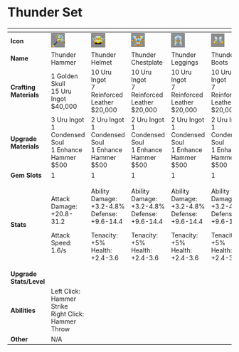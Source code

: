 # Thunder Set



<table data-header-hidden><thead><tr><th width="150"></th><th width="273"></th><th width="279"></th><th width="285"></th><th width="309"></th><th width="293"></th></tr></thead><tbody><tr><td><strong>Icon</strong></td><td><img src="../../../../.gitbook/assets/image (78).png" alt="" data-size="original"></td><td><img src="../../../../.gitbook/assets/image (79).png" alt="" data-size="original"></td><td><img src="../../../../.gitbook/assets/image (80).png" alt="" data-size="original"></td><td><img src="../../../../.gitbook/assets/image (81).png" alt="" data-size="original"></td><td><img src="../../../../.gitbook/assets/image (82).png" alt="" data-size="original"></td></tr><tr><td><strong>Name</strong></td><td>Thunder Hammer</td><td>Thunder Helmet</td><td>Thunder Chestplate</td><td>Thunder Leggings</td><td>Thunder Boots</td></tr><tr><td><strong>Crafting Materials</strong></td><td>1 Golden Skull<br>15 Uru Ingot<br>$40,000</td><td>10 Uru Ingot<br>7 Reinforced Leather<br>$20,000</td><td>10 Uru Ingot<br>7 Reinforced Leather<br>$20,000</td><td>10 Uru Ingot<br>7 Reinforced Leather<br>$20,000</td><td>10 Uru Ingot<br>7 Reinforced Leather<br>$20,000</td></tr><tr><td><strong>Upgrade Materials</strong></td><td>3 Uru Ingot<br>1 Condensed Soul<br>1 Enhance Hammer<br>$500</td><td>2 Uru Ingot<br>1 Condensed Soul<br>1 Enhance Hammer<br>$500</td><td>2 Uru Ingot<br>1 Condensed Soul<br>1 Enhance Hammer<br>$500</td><td>2 Uru Ingot<br>1 Condensed Soul<br>1 Enhance Hammer<br>$500</td><td>2 Uru Ingot<br>1 Condensed Soul<br>1 Enhance Hammer<br>$500</td></tr><tr><td><strong>Gem Slots</strong></td><td>1</td><td>1</td><td>1</td><td>1</td><td>1</td></tr><tr><td><strong>Stats</strong></td><td><p>Attack Damage: +20.8-31.2</p><p>Attack Speed: 1.6/s</p></td><td><p>Ability Damage: +3.2-4.8%<br>Defense: +9.6-14.4</p><p>Tenacity: +5%<br>Health: +2.4-3.6</p></td><td><p>Ability Damage: +3.2-4.8%<br>Defense: +9.6-14.4</p><p>Tenacity: +5%<br>Health: +2.4-3.6</p></td><td><p>Ability Damage: +3.2-4.8%<br>Defense: +9.6-14.4</p><p>Tenacity: +5%<br>Health: +2.4-3.6</p></td><td><p>Ability Damage: +3.2-4.8%<br>Defense: +9.6-14.4</p><p>Tenacity: +5%<br>Health: +2.4-3.6</p></td></tr><tr><td><strong>Upgrade Stats/Level</strong></td><td></td><td></td><td></td><td></td><td></td></tr><tr><td><strong>Abilities</strong></td><td>Left Click: Hammer Strike<br>Right Click: Hammer Throw</td><td></td><td></td><td></td><td></td></tr><tr><td><strong>Other</strong></td><td>N/A</td><td></td><td></td><td></td><td></td></tr></tbody></table>

